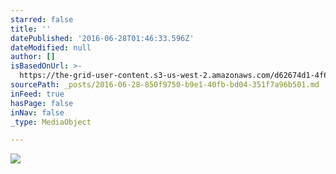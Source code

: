 ```yaml
---
starred: false
title: ''
datePublished: '2016-06-28T01:46:33.596Z'
dateModified: null
author: []
isBasedOnUrl: >-
  https://the-grid-user-content.s3-us-west-2.amazonaws.com/d62674d1-4f63-4002-9d0c-0a1d6fb22fe2.jpg
sourcePath: _posts/2016-06-28-850f9750-b9e1-40fb-bd04-351f7a96b501.md
inFeed: true
hasPage: false
inNav: false
_type: MediaObject

---
```

![](https://the-grid-user-content.s3-us-west-2.amazonaws.com/d62674d1-4f63-4002-9d0c-0a1d6fb22fe2.jpg)